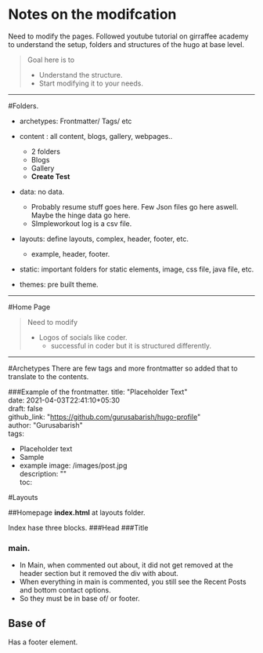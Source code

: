 # Notes on the modifcation

Need to modify the pages. 
Followed youtube tutorial on girraffee academy to understand the setup, folders and structures of the hugo at base level.

> Goal here is to 
> * Understand the structure.
> * Start modifying it to your needs.
> 
---
#Folders.
* archetypes: Frontmatter/ Tags/ etc
* content : all content, blogs, gallery, webpages..
    * 2 folders
    * Blogs
    * Gallery
    * **Create Test** 
    
* data: no data. 
    * Probably resume stuff goes here. Few Json files go here aswell. Maybe the hinge data go here.
    * SImpleworkout log is a csv file.
    
* layouts: define layouts, complex, header, footer, etc.    
    * example, header, footer. 
* static: important folders for static elements, image, css file, java file, etc.

* themes: pre built theme.

---

#Home Page
> Need to modify 
> * Logos of socials like coder.
>   * successful in coder but it is structured differently.


---
#Archetypes
There are few tags and more frontmatter so added that to translate to the contents.

###Example of the frontmatter.
title: "Placeholder Text"    
date: 2021-04-03T22:41:10+05:30     
draft: false       
github_link: "https://github.com/gurusabarish/hugo-profile"       
author: "Gurusabarish"        
tags:       
  - Placeholder text
  - Sample
  - example
image: /images/post.jpg       
description: ""       
toc:
    
#Layouts

##Homepage
**index.html** at layouts folder.

Index hase three blocks.
###Head
###Title

### main.
* In Main, when commented out about, it did not get removed at the header section but it removed the div with about.
* When everything in main is commented, you still see the Recent Posts and bottom contact options.
* So they must be in base of/ or footer.

## Base of
Has a footer element.